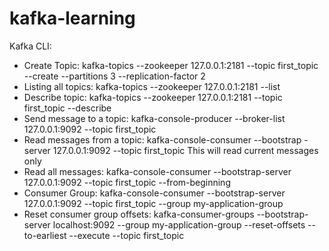 # kafka-learning
Kafka CLI:
- Create Topic:
kafka-topics --zookeeper 127.0.0.1:2181 --topic first_topic --create --partitions 3 --replication-factor 2
- Listing all topics:
kafka-topics --zookeeper 127.0.0.1:2181 --list
- Describe topic:
kafka-topics --zookeeper 127.0.0.1:2181 --topic first_topic --describe
- Send message to a topic:
kafka-console-producer --broker-list 127.0.0.1:9092 --topic first_topic
- Read messages from a topic:
kafka-console-consumer --bootstrap -server 127.0.0.1:9092 --topic first_topic
  This will read current messages only
- Read all messages:
kafka-console-consumer --bootstrap-server 127.0.0.1:9092 --topic first_topic --from-beginning
- Consumer Group:
kafka-console-consumer --bootstrap-server 127.0.0.1:9092 --topic first_topic --group my-application-group
- Reset consumer group offsets:
kafka-consumer-groups --bootstrap-server localhost:9092 --group my-application-group --reset-offsets --to-earliest --execute --topic first_topic

